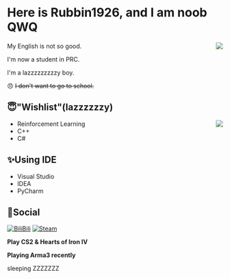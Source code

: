 # Here is Rubbin1926, and I am noob QWQ

<img align="right" src="https://gh-stats.dogdie.icu/api?username=Rubbin1926&show_icons=true&count_private=true">

My English is not so good.

I'm now a student in PRC.

I'm a lazzzzzzzzzy boy.

😠 ~~I don't want to go to school.~~

## 😇"Wishlist"(lazzzzzzy)

<img align="right" src="https://gh-stats.dogdie.icu/api/top-langs?username=Rubbin1926&layout=compact">


- Reinforcement Learning
- C++
- C#

## ✨Using IDE


- Visual Studio
- IDEA
- PyCharm

## 💬Social
[![BiliBili](https://img.shields.io/badge/-帕秋莉Channe1-00a1d6?style=flat-square&logo=bilibili&logoColor=fff)](https://space.bilibili.com/259101880) [![Steam](https://img.shields.io/badge/-San1täter-000000?style=flat-square&logo=steam&logoColor=white&labelColor=000000)](https://steamcommunity.com/profiles/76561199140724434/)

__Play CS2 & Hearts of Iron IV__

__Playing Arma3 recently__

sleeping ZZZZZZZ
